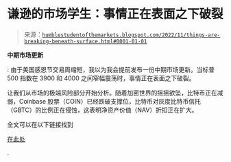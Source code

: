 <!--yml

分类：未分类

日期：2024-05-18 01:36:22

-->

# 谦逊的市场学生：事情正在表面之下破裂

> 来源：[`humblestudentofthemarkets.blogspot.com/2022/11/things-are-breaking-beneath-surface.html#0001-01-01`](https://humblestudentofthemarkets.blogspot.com/2022/11/things-are-breaking-beneath-surface.html#0001-01-01)

**中期市场更新**

: 由于美国感恩节交易周缩短，我以为我会提前发布一份中期市场更新。当标普 500 指数在 3900 和 4000 之间窄幅震荡时，事情正在表面之下破裂。

让我们从市场的极端风险部分开始分析。随着加密世界的摇摇欲坠，比特币正在减弱，Coinbase 股票（COIN）已经跌破支撑位，比特币对灰度比特币信托（GBTC）的比例正在侵蚀，这表明净资产价值（NAV）折扣正在扩大。

全文可以在以下链接找到

[在此处](https://humblestudentofthemarkets.com/2022/11/22/things-are-breaking-beneath-the-surface/)

.
